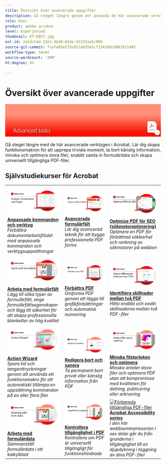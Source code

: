 ```yaml
---
title: Översikt över avancerade uppgifter
description: Gå steget längre genom att använda de här avancerade verktygen i Acrobat
role: User
product: adobe acrobat
level: Experienced
thumbnail: KT-6857.jpg
exl-id: 2e2dc54d-23e1-4bd8-81de-62131aa5c966
source-git-commit: fcefe03e275c011a03542c7134188cb091b11495
workflow-type: tm+mt
source-wordcount: '299'
ht-degree: 4%

---
```


# Översikt över avancerade uppgifter

![Acrobat - startbild](../assets/Hero-AdvancedTasks.png)

Gå steget längre med de här avancerade verktygen i Acrobat. Lär dig skapa funktionsmakron för att upprepa triviala moment, ta bort känslig information, minska och optimera stora filer, snabbt samla in formulärdata och skapa universellt tillgängliga PDF-filer.

## Självstudiekurser för Acrobat

<table style="table-layout:fixed">
<tr>
  <td>
    <a href="custom.md">
      <img alt="Anpassade kommandon och verktyg" src="../assets/Createcustom_1280.png" />
    </a>
    <div>
    <a href="custom.md"><strong>Anpassade kommandon och verktyg</strong></a>
    </div>
    <em>Förbättra dokumentarbetsflödet med anpassade kommandon och verktygsuppsättningar</em>
    <br>
  </td>
  <td>
    <a href="advancedforms.md">
      <img alt="Avancerade formulärfält" src="../assets/Advancedforms_1280.png" />
    </a>
    <div>
    <a href="advancedforms.md"><strong>Avancerade formulärfält</strong></a>
    </div>
    <em>Lär dig avancerad teknik för att bygga professionella PDF forms</em>
    <br>
  </td>
  <td>
    <a href="optimizeseo.md">
      <img alt="Optimize PDF för SEO (sökmotoroptimering)" src="../assets/seo_1280.png" />
    </a>
    <div>
    <a href="optimizeseo.md"><strong>Optimize PDF för SEO (sökmotoroptimering)</strong></a>
    </div>
    <em>Optimera en PDF för förbättrad sökbarhet och rankning av sökmotorer på webben</em>
    <br>
  </td>
</tr>
<tr>
  <td>
    <a href="workforms.md">
      <img alt="Arbeta med formulärfält" src="../assets/Workform_1280.png" />
    </a>
    <div>
    <a href="workforms.md"><strong>Arbeta med formulärfält</strong></a>
    </div>
    <em>Lägg till olika typer av formulärfält, ange formulärfältsegenskaper och lägg till säkerhet för att skapa professionella blanketter av hög kvalitet</em>
    <br>
  </td>
  <td>
    <a href="enhance.md">
      <img alt="Förbättra PDF" src="../assets/Enhance_1280.png" />
    </a>
    <div>
    <a href="enhance.md"><strong>Förbättra PDF</strong></a>
    </div>
    <em>Omforma PDF genom att lägga till grafikförbättringar och automatisk numrering</em>
    <br>
  </td>
  <td>
    <a href="compare.md">
      <img alt="Identifiera skillnader mellan två PDF" src="../assets/Compare_1280.png" />
    </a>
    <div>
    <a href="compare.md"><strong>Identifiera skillnader mellan två PDF</strong></a>
    </div>
    <em>Hitta snabbt och exakt skillnaderna mellan två PDF-filer</em>
    <br>
  </td>   
</tr>
<tr>
  <td>
    <a href="action.md">
      <img alt="Action Wizard" src="../assets/Action.jpg" />
    </a>
    <div>
    <a href="action.md"><strong>Action Wizard</strong></a>
    </div>
    <em>Spara tid och tangenttryckningar genom att använda ett funktionsmakro för att automatiskt tillämpa en uppsättning kommandon på en eller flera filer</em>
    <br>
  </td>
  <td>
    <a href="redact.md">
      <img alt="Redigera bort och sanera" src="../assets/Redact.jpg" />
    </a>
    <div>
    <a href="redact.md"><strong>Redigera bort och sanera</strong></a>
    </div>
    <em>Ta permanent bort privat eller känslig information från PDF</em>
    <br>
  </td>
   <td>
    <a href="reduce.md">
      <img alt="Minska filstorleken och optimera" src="../assets/Reduce.jpg" />
    </a>
    <div>
    <a href="reduce.md"><strong>Minska filstorleken och optimera</strong></a>
    </div>
    <em>Minska antalet stora filer och optimera PDF utan att kompromissa med kvaliteten för delning, publicering eller arkivering</em>
    <br>
  </td>
</tr>
<tr>
  <td>
    <a href="formdata.md">
      <img alt="Action Wizard" src="../assets/FormData.jpg" />
    </a>
    <div>
    <a href="formdata.md"><strong>Arbeta med formulärdata</strong></a>
    </div>
    <em>Sammanställ formulärdata i ett kalkylblad</em>
    <br>
  </td>
  <td>
    <a href="accessibility.md">
      <img alt="Kontrollera tillgänglighet i PDF" src="../assets/Checkaccessible_1280.jpg" />
    </a>
    <div>
    <a href="accessibility.md"><strong>Kontrollera tillgänglighet i PDF</strong></a>
    </div>
    <em>Kontrollera om PDF är universellt tillgängligt för funktionshindrade</em>
    <br>
  </td>
  <td>
    <a href="accessibility-series.md">
      <img alt="Förbereda tillgängliga PDF-filer" src="../assets/Accessibilityseries_1280.png" />
    </a>
    <div>
    <a href="accessibility-series.md"><strong>Acrobat Accessibility series</strong></a>
    </div>
    <em>I den här webbseminarieserien i sex delar går du från grunderna i tillgänglighet till en djupdykning i taggning av dina PDF-filer</em>
    <br>
  </td>
</tr>
</table>
